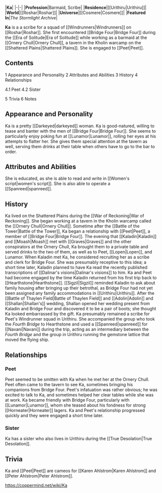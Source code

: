 |**Ka**|
|-|-|
|**Profession**|Barmaid, Scribe|
|**Residence**|[[Urithiru\|Urithiru]]|
|**World**|[[Roshar\|Roshar]]|
|**Universe**|[[Cosmere\|Cosmere]]|
|**Featured In**|*The Stormlight Archive*|

**Ka** is a a scribe for a squad of [[Windrunners\|Windrunners]] on [[Roshar\|Roshar]]. She first encountered [[Bridge Four\|Bridge Four]] during the [[Era of Solitude\|Era of Solitude]] while working as a barmaid at the [[Ornery Chull\|Ornery Chull]], a tavern in the Kholin warcamp on the [[Shattered Plains\|Shattered Plains]]. She is engaged to [[Peet\|Peet]].

## Contents

1 Appearance and Personality
2 Attributes and Abilities
3 History
4 Relationships

4.1 Peet
4.2 Sister


5 Trivia
6 Notes


## Appearance and Personality
Ka is a pretty [[Darkeyed\|darkeyed]] woman.
Ka is good-natured, willing to tease and banter with the men of [[Bridge Four\|Bridge Four]]. She seems to particularly enjoy poking fun at [[Lunamor\|Lunamor]], rolling her eyes at his attempts to flatter her. She gives them special attention at the tavern as well, serving them drinks at their table when others have to go to the bar to order.

## Attributes and Abilities
She is educated, as she is able to read and write in [[Women's script\|women's script]]. She is also able to operate a [[Spanreed\|spanreed]].

## History
Ka lived on the Shattered Plains during the [[War of Reckoning\|War of Reckoning]]. She began working at a tavern in the Kholin warcamp called the [[Ornery Chull\|Ornery Chull]].
Sometime after the [[Battle of the Tower\|Battle of the Tower]], Ka began a relationship with [[Peet\|Peet]], a member of [[Bridge Four\|Bridge Four]]. The evening that [[Kaladin\|Kaladin]] and [[Moash\|Moash]] met with [[Graves\|Graves]] and the other conspirators at the Ornery Chull, Ka brought them to a private table and served drinks to the two of them, as well as to Peet, [[Lopen\|Lopen]], and Lunamor.
When Kaladin met Ka, he considered recruiting her as a scribe and clerk for Bridge Four. She was presumably receptive to this idea; a short time later, Kaladin planned to have Ka read the recently published transcriptions of [[Dalinar's visions\|Dalinar's visions]] to him.
Ka and Peet had become engaged by the time Kaladin returned from his first trip back to [[Hearthstone\|Hearthstone]]. [[Sigzil\|Sigzil]] reminded Kaladin to ask about family housing after bringing up their betrothal, as Bridge Four had not yet been assigned any family accommodations in [[Urithiru\|Urithiru]]. After the [[Battle of Thaylen Field\|Battle of Thaylen Field]] and [[Adolin\|Adolin]] and [[Shallan\|Shallan's]] wedding, Shallan opened her wedding present from Kaladin and Bridge Four and discovered it to be a pair of boots; she thought Ka looked embarrassed by the gift.
Ka presumably remained a scribe for Peet's Windrunner squad in Urithiru. She accompanied the group who took the *Fourth Bridge* to Hearthstone and used a [[Spanreed\|spanreed]] for [[Navani\|Navani]] during the trip, acting as an intermediary between the *Fourth Bridge* and the group in Urithiru running the gemstone lattice that moved the flying ship.

## Relationships
### Peet
Peet seemed to be smitten with Ka when he met her at the Ornery Chull. Peet often came to the tavern to see Ka, sometimes bringing his companions from Bridge Four. Peet's infatuation was rather obvious; he was excited to talk to Ka, and sometimes helped her clear tables while she was at work. Ka became friendly with Bridge Four, particularly with [[Lunamor\|Lunamor]], whom she teased about his fondness for strong [[Horneater\|Horneater]] lagers. Ka and Peet's relationship progressed quickly and they were engaged a short time later.

### Sister
Ka has a sister who also lives in Urithiru during the [[True Desolation\|True Desolation]].

## Trivia
Ka and [[Peet\|Peet]] are cameos for [[Karen Ahlstrom\|Karen Ahlstrom]] and [[Peter Ahlstrom\|Peter Ahlstrom]].


https://coppermind.net/wiki/Ka